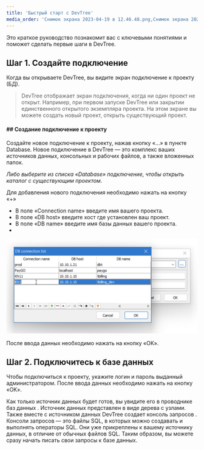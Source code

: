 ```yaml
---
title: 'Быстрый старт с DevTree'
media_order: 'Снимок экрана 2023-04-19 в 12.46.48.png,Снимок экрана 2023-04-19 в 12.47.16.png'
---
```


Это краткое руководство познакомит вас с ключевыми понятиями и поможет сделать первые шаги в DevTree.

## Шаг 1. Создайте подключение 

Когда вы открываете DevTree, вы видите экран подключение к проекту (БД).

> DevTree отображает экран подключения, когда ни один проект не открыт. Например, при первом запуске DevTree или закрытии единственного открытого экземпляра проекта. На этом экране вы можете создать новый проект, открыть существующий проект.


#### ## Создание подключение к проекту
Создайте новое подключение к проекту, нажав кнопку «...» в пункте Database. Новое подключение в DevTree — это комплекс ваших источников данных, консольных и рабочих файлов, а также вложенных папок.

_Либо выберите из списка «Database» подключение, чтобы открыть каталог с существующим проектом._

Для добавления нового подключения необходимо нажать на кнопку «+» 

* В поле «Connection name» введите имя вашего проекта.
* В поле «DB host» введите хост где установлен ваш проект.
* В поле «DB name» введите имя базы данных вашего проекта.
* 
![%D0%A1%D0%BD%D0%B8%D0%BC%D0%BE%D0%BA%20%D1%8D%D0%BA%D1%80%D0%B0%D0%BD%D0%B0%202023-04-19%20%D0%B2%2012.47.16](%D0%A1%D0%BD%D0%B8%D0%BC%D0%BE%D0%BA%20%D1%8D%D0%BA%D1%80%D0%B0%D0%BD%D0%B0%202023-04-19%20%D0%B2%2012.47.16.png "%D0%A1%D0%BD%D0%B8%D0%BC%D0%BE%D0%BA%20%D1%8D%D0%BA%D1%80%D0%B0%D0%BD%D0%B0%202023-04-19%20%D0%B2%2012.47.16")

После ввода данных необходимо нажать на кнопку «OK».

## Шаг 2. Подключитесь к базе данных

Чтобы подключиться к проекту, укажите логин и пароль выданный администратором.  После ввода данных необходимо нажать на кнопку «OK».

Как только источник данных будет готов, вы увидите его в проводнике баз данных . Источник данных представлен в виде дерева с узлами. Также вместе с источником данных DevTree создает консоль запросов . Консоли запросов — это файлы SQL, в которых можно создавать и выполнять операторы SQL. Они уже прикреплены к вашему источнику данных, в отличие от обычных файлов SQL. Таким образом, вы можете сразу начать писать свои запросы к базе данных.

